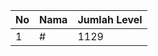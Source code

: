 | No | Nama            | Jumlah Level |
|----|-----------------|--------------|
| 1  | #    |    1129        |

